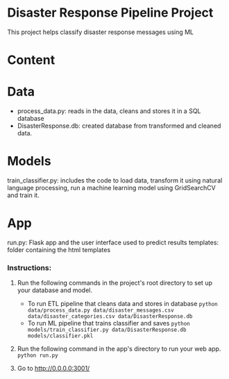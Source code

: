 # Disaster Response Pipeline Project

This project helps classify disaster response messages using ML

# Content
# Data
- process_data.py: reads in the data, cleans and stores it in a SQL database 
- DisasterResponse.db: created database from transformed and cleaned data.
# Models
train_classifier.py: includes the code to load data, transform it using natural language processing, run a machine learning model using GridSearchCV and train it.
# App
run.py: Flask app and the user interface used to predict results
templates: folder containing the html templates


### Instructions:
1. Run the following commands in the project's root directory to set up your database and model.

    - To run ETL pipeline that cleans data and stores in database
        `python data/process_data.py data/disaster_messages.csv data/disaster_categories.csv data/DisasterResponse.db`
    - To run ML pipeline that trains classifier and saves
        `python models/train_classifier.py data/DisasterResponse.db models/classifier.pkl`

2. Run the following command in the app's directory to run your web app.
    `python run.py`

3. Go to http://0.0.0.0:3001/
